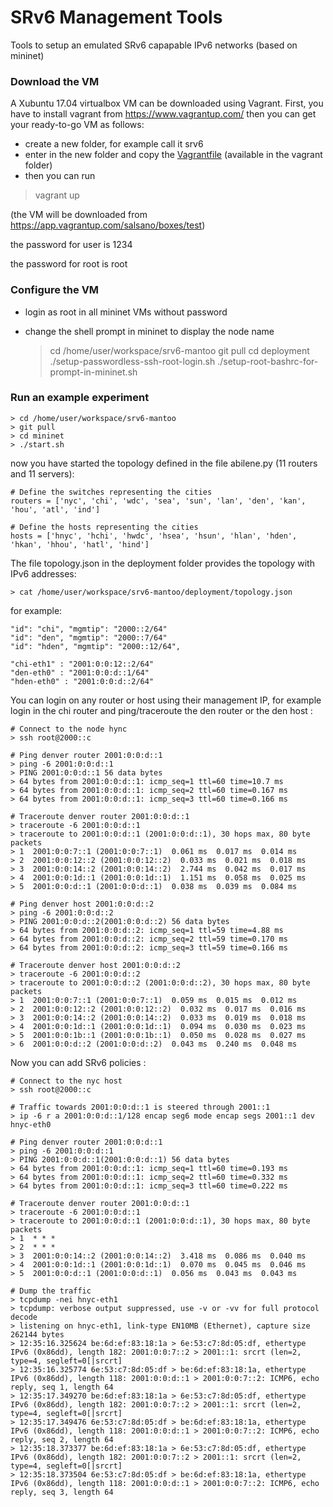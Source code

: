 # SRv6 Management Tools #

Tools to setup an emulated SRv6 capapable IPv6 networks (based on mininet)

### Download the VM ###

A Xubuntu 17.04 virtualbox VM can be downloaded using Vagrant. First, you have to install vagrant from https://www.vagrantup.com/ 
then you can get your ready-to-go VM as follows: 

- create a new folder, for example call it srv6
- enter in the new folder and copy the [Vagrantfile](https://github.com/netgroup/srv6-mantoo/blob/master/vagrant/Vagrantfile) (available in the vagrant folder) 
- then you can run
> vagrant up

(the VM will be downloaded from https://app.vagrantup.com/salsano/boxes/test)

the password for user is 1234

the password for root is root

### Configure the VM ###

- login as root in all mininet VMs without password
- change the shell prompt in mininet to display the node name

    > cd /home/user/workspace/srv6-mantoo
    > git pull
    > cd deployment
    > ./setup-passwordless-ssh-root-login.sh
    > ./setup-root-bashrc-for-prompt-in-mininet.sh

### Run an example experiment ###

    > cd /home/user/workspace/srv6-mantoo
    > git pull
    > cd mininet
    > ./start.sh

now you have started the topology defined in the file abilene.py (11 routers and 11 servers):

    # Define the switches representing the cities
    routers = ['nyc', 'chi', 'wdc', 'sea', 'sun', 'lan', 'den', 'kan', 'hou', 'atl', 'ind']

    # Define the hosts representing the cities
    hosts = ['hnyc', 'hchi', 'hwdc', 'hsea', 'hsun', 'hlan', 'hden', 'hkan', 'hhou', 'hatl', 'hind']

The file topology.json in the deployment folder provides the topology with IPv6 addresses: 

    > cat /home/user/workspace/srv6-mantoo/deployment/topology.json

for example:

    "id": "chi", "mgmtip": "2000::2/64"
    "id": "den", "mgmtip": "2000::7/64"
    "id": "hden", "mgmtip": "2000::12/64", 

    "chi-eth1" : "2001:0:0:12::2/64"
    "den-eth0" : "2001:0:0:d::1/64"
    "hden-eth0" : "2001:0:0:d::2/64"

You can login on any router or host using their management IP, for example login in the chi router and ping/traceroute the den router or the den host :

    # Connect to the node hync
    > ssh root@2000::c

    # Ping denver router 2001:0:0:d::1
    > ping -6 2001:0:0:d::1
    > PING 2001:0:0:d::1 56 data bytes
    > 64 bytes from 2001:0:0:d::1: icmp_seq=1 ttl=60 time=10.7 ms
    > 64 bytes from 2001:0:0:d::1: icmp_seq=2 ttl=60 time=0.167 ms
    > 64 bytes from 2001:0:0:d::1: icmp_seq=3 ttl=60 time=0.166 ms

    # Traceroute denver router 2001:0:0:d::1 
    > traceroute -6 2001:0:0:d::1
    > traceroute to 2001:0:0:d::1 (2001:0:0:d::1), 30 hops max, 80 byte packets
    > 1  2001:0:0:7::1 (2001:0:0:7::1)  0.061 ms  0.017 ms  0.014 ms
    > 2  2001:0:0:12::2 (2001:0:0:12::2)  0.033 ms  0.021 ms  0.018 ms
    > 3  2001:0:0:14::2 (2001:0:0:14::2)  2.744 ms  0.042 ms  0.017 ms
    > 4  2001:0:0:1d::1 (2001:0:0:1d::1)  1.151 ms  0.058 ms  0.025 ms
    > 5  2001:0:0:d::1 (2001:0:0:d::1)  0.038 ms  0.039 ms  0.084 ms

    # Ping denver host 2001:0:0:d::2
    > ping -6 2001:0:0:d::2
    > PING 2001:0:0:d::2(2001:0:0:d::2) 56 data bytes
    > 64 bytes from 2001:0:0:d::2: icmp_seq=1 ttl=59 time=4.88 ms
    > 64 bytes from 2001:0:0:d::2: icmp_seq=2 ttl=59 time=0.170 ms
    > 64 bytes from 2001:0:0:d::2: icmp_seq=3 ttl=59 time=0.166 ms

    # Traceroute denver host 2001:0:0:d::2
    > traceroute -6 2001:0:0:d::2
    > traceroute to 2001:0:0:d::2 (2001:0:0:d::2), 30 hops max, 80 byte packets
    > 1  2001:0:0:7::1 (2001:0:0:7::1)  0.059 ms  0.015 ms  0.012 ms
    > 2  2001:0:0:12::2 (2001:0:0:12::2)  0.032 ms  0.017 ms  0.016 ms
    > 3  2001:0:0:14::2 (2001:0:0:14::2)  0.033 ms  0.019 ms  0.018 ms
    > 4  2001:0:0:1d::1 (2001:0:0:1d::1)  0.094 ms  0.030 ms  0.023 ms
    > 5  2001:0:0:1b::1 (2001:0:0:1b::1)  0.050 ms  0.028 ms  0.027 ms
    > 6  2001:0:0:d::2 (2001:0:0:d::2)  0.043 ms  0.240 ms  0.048 ms
    
Now you can add SRv6 policies :

    # Connect to the nyc host
    > ssh root@2000::c

    # Traffic towards 2001:0:0:d::1 is steered through 2001::1
    > ip -6 r a 2001:0:0:d::1/128 encap seg6 mode encap segs 2001::1 dev hnyc-eth0

    # Ping denver router 2001:0:0:d::1
    > ping -6 2001:0:0:d::1
    > PING 2001:0:0:d::1(2001:0:0:d::1) 56 data bytes
    > 64 bytes from 2001:0:0:d::1: icmp_seq=1 ttl=60 time=0.193 ms
    > 64 bytes from 2001:0:0:d::1: icmp_seq=2 ttl=60 time=0.332 ms
    > 64 bytes from 2001:0:0:d::1: icmp_seq=3 ttl=60 time=0.222 ms

    # Traceroute denver router 2001:0:0:d::1 
    > traceroute -6 2001:0:0:d::1
    > traceroute to 2001:0:0:d::1 (2001:0:0:d::1), 30 hops max, 80 byte packets
    > 1  * * *
    > 2  * * *
    > 3  2001:0:0:14::2 (2001:0:0:14::2)  3.418 ms  0.086 ms  0.040 ms
    > 4  2001:0:0:1d::1 (2001:0:0:1d::1)  0.070 ms  0.045 ms  0.046 ms
    > 5  2001:0:0:d::1 (2001:0:0:d::1)  0.056 ms  0.043 ms  0.043 ms

    # Dump the traffic
    > tcpdump -nei hnyc-eth1
    > tcpdump: verbose output suppressed, use -v or -vv for full protocol decode
    > listening on hnyc-eth1, link-type EN10MB (Ethernet), capture size 262144 bytes
    > 12:35:16.325624 be:6d:ef:83:18:1a > 6e:53:c7:8d:05:df, ethertype IPv6 (0x86dd), length 182: 2001:0:0:7::2 > 2001::1: srcrt (len=2, type=4, segleft=0[|srcrt]
    > 12:35:16.325774 6e:53:c7:8d:05:df > be:6d:ef:83:18:1a, ethertype IPv6 (0x86dd), length 118: 2001:0:0:d::1 > 2001:0:0:7::2: ICMP6, echo reply, seq 1, length 64
    > 12:35:17.349270 be:6d:ef:83:18:1a > 6e:53:c7:8d:05:df, ethertype IPv6 (0x86dd), length 182: 2001:0:0:7::2 > 2001::1: srcrt (len=2, type=4, segleft=0[|srcrt]
    > 12:35:17.349476 6e:53:c7:8d:05:df > be:6d:ef:83:18:1a, ethertype IPv6 (0x86dd), length 118: 2001:0:0:d::1 > 2001:0:0:7::2: ICMP6, echo reply, seq 2, length 64
    > 12:35:18.373377 be:6d:ef:83:18:1a > 6e:53:c7:8d:05:df, ethertype IPv6 (0x86dd), length 182: 2001:0:0:7::2 > 2001::1: srcrt (len=2, type=4, segleft=0[|srcrt]
    > 12:35:18.373504 6e:53:c7:8d:05:df > be:6d:ef:83:18:1a, ethertype IPv6 (0x86dd), length 118: 2001:0:0:d::1 > 2001:0:0:7::2: ICMP6, echo reply, seq 3, length 64





    
    
    

    

    

